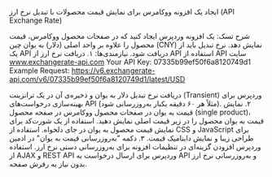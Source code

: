 ایجاد یک افزونه ووکامرس برای نمایش قیمت محصولات با تبدیل نرخ ارز (API Exchange Rate)

شرح تسک:
یک افزونه وردپرس ایجاد کنید که در صفحات محصول ووکامرس، قیمت محصول را علاوه بر واحد اصلی (دلار) به یوان چین (CNY) نمایش دهد. نرخ تبدیل باید از یک API دریافت شود.
نیازمندی‌ها:
۱. دریافت نرخ ارز از API
استفاده از API سایت www.exchangerate-api.com
Your API Key: 07335b99ef50f6a8120749d1
Example Request: https://v6.exchangerate-api.com/v6/07335b99ef50f6a8120749d1/latest/USD

دریافت نرخ تبدیل دلار به یوان و ذخیره‌ی آن در یک ترانزینت (Transient) وردپرس برای بهینه‌سازی درخواست‌های API (مثلاً هر ۶۰ دقیقه یکبار به‌روزرسانی شود).
۲. نمایش قیمت به یوان در صفحات محصول ووکامرس
در صفحه محصول (single product)، قیمت به یوان محصول را در زیر قیمت اصلی نمایش دهید.
استفاده از یک شورت‌کد برای نمایش قیمت محصول به یوان در جای دلخواه.
استفاده از CSS و JavaScript برای طراحی زیبا و نمایش داینامیک قیمت.
۳. دکمه "به‌روزرسانی قیمت به یوان" در ادمین وردپرس
افزودن گزینه‌ای در تنظیمات افزونه برای به‌روزرسانی دستی نرخ ارز.
استفاده از AJAX و REST API وردپرس برای ارسال درخواست به API و به‌روزرسانی نرخ ارز بدون نیاز به رفرش صفحه.






